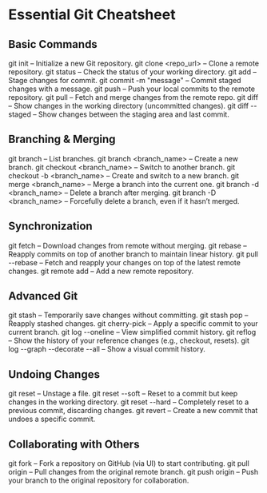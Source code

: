 # Essential Git Cheatsheet

## Basic Commands

git init – Initialize a new Git repository.
git clone <repo_url> – Clone a remote repository.
git status – Check the status of your working directory.
git add <file> – Stage changes for commit.
git commit -m "message" – Commit staged changes with a message.
git push – Push your local commits to the remote repository.
git pull – Fetch and merge changes from the remote repo.
git diff – Show changes in the working directory (uncommitted changes).
git diff --staged – Show changes between the staging area and last commit.

## Branching & Merging

git branch – List branches.
git branch <branch_name> – Create a new branch.
git checkout <branch_name> – Switch to another branch.
git checkout -b <branch_name> – Create and switch to a new branch.
git merge <branch_name> – Merge a branch into the current one.
git branch -d <branch_name> – Delete a branch after merging.
git branch -D <branch_name> – Forcefully delete a branch, even if it hasn’t merged.

## Synchronization

git fetch – Download changes from remote without merging.
git rebase <branch> – Reapply commits on top of another branch to maintain linear history.
git pull --rebase – Fetch and reapply your changes on top of the latest remote changes.
git remote add <name> <url> – Add a new remote repository.

## Advanced Git

git stash – Temporarily save changes without committing.
git stash pop – Reapply stashed changes.
git cherry-pick <commit> – Apply a specific commit to your current branch.
git log --oneline – View simplified commit history.
git reflog – Show the history of your reference changes (e.g., checkout, resets).
git log --graph --decorate --all – Show a visual commit history.

## Undoing Changes

git reset <file> – Unstage a file.
git reset --soft <commit> – Reset to a commit but keep changes in the working directory.
git reset --hard <commit> – Completely reset to a previous commit, discarding changes.
git revert <commit> – Create a new commit that undoes a specific commit.

## Collaborating with Others

git fork – Fork a repository on GitHub (via UI) to start contributing.
git pull origin <branch> – Pull changes from the original remote branch.
git push origin <branch> – Push your branch to the original repository for collaboration.
